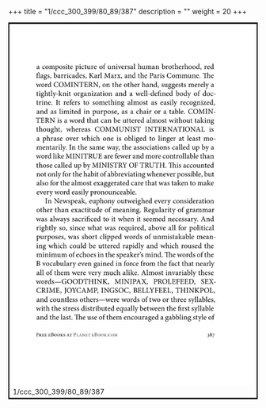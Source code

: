 +++
title = "1/ccc_300_399/80_89/387"
description = ""
weight = 20
+++

<table style="border:2px solid black;max-width:800px;max-height:800px;" 
><tr><td><img class="center-fit-jpg"
src="/jpg_/out_jpg_1984__387.jpg"  >1/ccc_300_399/80_89/387</img></td></tr></table>